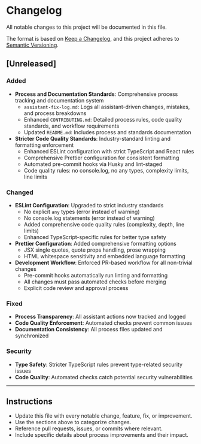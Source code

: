 # Changelog

All notable changes to this project will be documented in this file.

The format is based on [Keep a Changelog](https://keepachangelog.com/en/1.0.0/), and this project adheres to [Semantic Versioning](https://semver.org/spec/v2.0.0.html).

## [Unreleased]

### Added

- **Process and Documentation Standards**: Comprehensive process tracking and documentation system
  - `assistant-fix-log.md`: Logs all assistant-driven changes, mistakes, and process breakdowns
  - Enhanced `CONTRIBUTING.md`: Detailed process rules, code quality standards, and workflow requirements
  - Updated `README.md`: Includes process and standards documentation
- **Stricter Code Quality Standards**: Industry-standard linting and formatting enforcement
  - Enhanced ESLint configuration with strict TypeScript and React rules
  - Comprehensive Prettier configuration for consistent formatting
  - Automated pre-commit hooks via Husky and lint-staged
  - Code quality rules: no console.log, no any types, complexity limits, line limits

### Changed

- **ESLint Configuration**: Upgraded to strict industry standards
  - No explicit `any` types (error instead of warning)
  - No console.log statements (error instead of warning)
  - Added comprehensive code quality rules (complexity, depth, line limits)
  - Enhanced TypeScript-specific rules for better type safety
- **Prettier Configuration**: Added comprehensive formatting options
  - JSX single quotes, quote props handling, prose wrapping
  - HTML whitespace sensitivity and embedded language formatting
- **Development Workflow**: Enforced PR-based workflow for all non-trivial changes
  - Pre-commit hooks automatically run linting and formatting
  - All changes must pass automated checks before merging
  - Explicit code review and approval process

### Fixed

- **Process Transparency**: All assistant actions now tracked and logged
- **Code Quality Enforcement**: Automated checks prevent common issues
- **Documentation Consistency**: All process files updated and synchronized

### Security

- **Type Safety**: Stricter TypeScript rules prevent type-related security issues
- **Code Quality**: Automated checks catch potential security vulnerabilities

---

## Instructions

- Update this file with every notable change, feature, fix, or improvement.
- Use the sections above to categorize changes.
- Reference pull requests, issues, or commits where relevant.
- Include specific details about process improvements and their impact.
